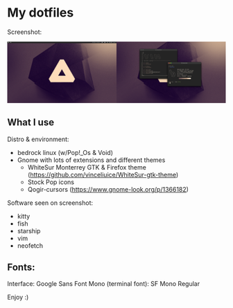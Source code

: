 # My dotfiles

Screenshot:

![screenshot](screenshot.png)

## What I use

Distro & environment:
- bedrock linux (w/Pop!\_Os & Void)
- Gnome with lots of extensions and different themes
  - WhiteSur Monterrey GTK & Firefox theme (https://github.com/vinceliuice/WhiteSur-gtk-theme)
  - Stock Pop icons
  - Qogir-cursors (https://www.gnome-look.org/p/1366182)

Software seen on screenshot:
- kitty
- fish
- starship
- vim
- neofetch

## Fonts:
Interface: Google Sans Font
Mono (terminal font): SF Mono Regular

Enjoy :)
